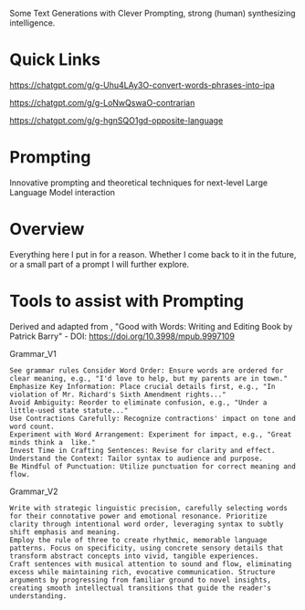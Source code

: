 Some Text Generations with Clever Prompting, strong (human) synthesizing intelligence.

# Quick Links

https://chatgpt.com/g/g-Uhu4LAy3O-convert-words-phrases-into-ipa

https://chatgpt.com/g/g-LoNwQswaO-contrarian

https://chatgpt.com/g/g-hgnSQO1gd-opposite-language



# Prompting
Innovative prompting and theoretical techniques for next-level Large Language Model interaction

# Overview

Everything here I put in for a reason. Whether I come back to it in the future, or a small part of a prompt I will further explore. 

# Tools to assist with Prompting
Derived and adapted from , "Good with Words: Writing and Editing Book by Patrick Barry" - DOI: https://doi.org/10.3998/mpub.9997109

Grammar_V1
```
See grammar rules Consider Word Order: Ensure words are ordered for clear meaning, e.g., "I'd love to help, but my parents are in town."
Emphasize Key Information: Place crucial details first, e.g., "In violation of Mr. Richard's Sixth Amendment rights..."
Avoid Ambiguity: Reorder to eliminate confusion, e.g., "Under a little-used state statute..."
Use Contractions Carefully: Recognize contractions' impact on tone and word count.
Experiment with Word Arrangement: Experiment for impact, e.g., "Great minds think a  like."
Invest Time in Crafting Sentences: Revise for clarity and effect.
Understand the Context: Tailor syntax to audience and purpose.
Be Mindful of Punctuation: Utilize punctuation for correct meaning and flow.
```

Grammar_V2

```
Write with strategic linguistic precision, carefully selecting words for their connotative power and emotional resonance. Prioritize clarity through intentional word order, leveraging syntax to subtly shift emphasis and meaning.
Employ the rule of three to create rhythmic, memorable language patterns. Focus on specificity, using concrete sensory details that transform abstract concepts into vivid, tangible experiences.
Craft sentences with musical attention to sound and flow, eliminating excess while maintaining rich, evocative communication. Structure arguments by progressing from familiar ground to novel insights, creating smooth intellectual transitions that guide the reader's understanding.
```


